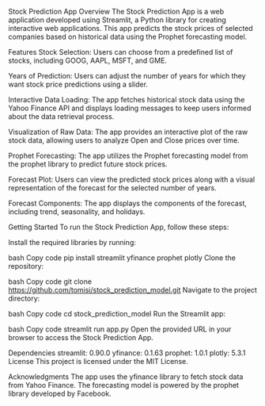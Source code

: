 Stock Prediction App
Overview
The Stock Prediction App is a web application developed using Streamlit, a Python library for creating interactive web applications. This app predicts the stock prices of selected companies based on historical data using the Prophet forecasting model.

Features
Stock Selection: Users can choose from a predefined list of stocks, including GOOG, AAPL, MSFT, and GME.

Years of Prediction: Users can adjust the number of years for which they want stock price predictions using a slider.

Interactive Data Loading: The app fetches historical stock data using the Yahoo Finance API and displays loading messages to keep users informed about the data retrieval process.

Visualization of Raw Data: The app provides an interactive plot of the raw stock data, allowing users to analyze Open and Close prices over time.

Prophet Forecasting: The app utilizes the Prophet forecasting model from the prophet library to predict future stock prices.

Forecast Plot: Users can view the predicted stock prices along with a visual representation of the forecast for the selected number of years.

Forecast Components: The app displays the components of the forecast, including trend, seasonality, and holidays.

Getting Started
To run the Stock Prediction App, follow these steps:

Install the required libraries by running:

bash
Copy code
pip install streamlit yfinance prophet plotly
Clone the repository:

bash
Copy code
git clone https://github.com/tomisi/stock_prediction_model.git
Navigate to the project directory:

bash
Copy code
cd stock_prediction_model
Run the Streamlit app:

bash
Copy code
streamlit run app.py
Open the provided URL in your browser to access the Stock Prediction App.

Dependencies
streamlit: 0.90.0
yfinance: 0.1.63
prophet: 1.0.1
plotly: 5.3.1
License
This project is licensed under the MIT License.

Acknowledgments
The app uses the yfinance library to fetch stock data from Yahoo Finance.
The forecasting model is powered by the prophet library developed by Facebook.
